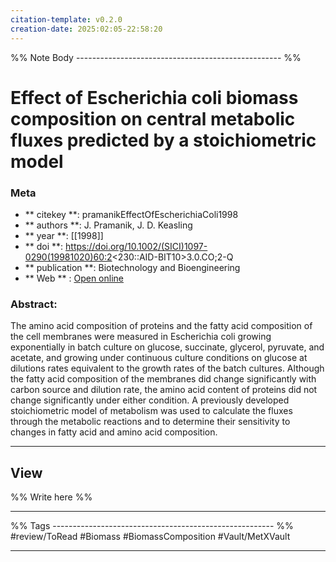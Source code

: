 ```yaml
---
citation-template: v0.2.0
creation-date: 2025:02:05-22:58:20
---
```


%% Note Body --------------------------------------------------- %%
# Effect of Escherichia coli biomass composition on central metabolic fluxes predicted by a stoichiometric model

### Meta
- ** citekey **: pramanikEffectOfEscherichiaColi1998
- ** authors **: J. Pramanik, J. D. Keasling
- ** year **: [[1998]]
- ** doi **: https://doi.org/10.1002/(SICI)1097-0290(19981020)60:2<230::AID-BIT10>3.0.CO;2-Q
- ** publication **: Biotechnology and Bioengineering
- ** Web ** : [Open online](https://onlinelibrary.wiley.com/doi/10.1002/(SICI)1097-0290(19981020)60:2<230::AID-BIT10>3.0.CO;2-Q)


### Abstract:

The amino acid composition of proteins and the fatty acid composition of the cell membranes were measured in Escherichia coli growing exponentially in batch culture on glucose, succinate, glycerol, pyruvate, and acetate, and growing under continuous culture conditions on glucose at dilutions rates equivalent to the growth rates of the batch cultures. Although the fatty acid composition of the membranes did change significantly with carbon source and dilution rate, the amino acid content of proteins did not change significantly under either condition. A previously developed stoichiometric model of metabolism was used to calculate the fluxes through the metabolic reactions and to determine their sensitivity to changes in fatty acid and amino acid composition.

___

## View

%% Write here %%






___
%% Tags  ------------------------------------------------------- %%
#review/ToRead
#Biomass 
#BiomassComposition 
#Vault/MetXVault 
___
